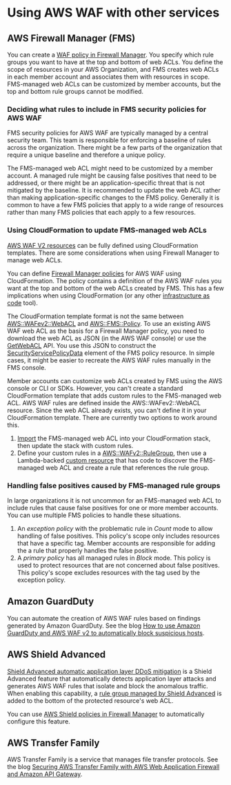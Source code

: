 # Using AWS WAF with other services

## AWS Firewall Manager (FMS)

You can create a [WAF policy in Firewall Manager](https://docs.aws.amazon.com/waf/latest/developerguide/waf-policies.html). You specify which rule groups you want to have at the top and bottom of web ACLs. You define the scope of resources in your AWS Organization, and FMS creates web ACLs in each member account and associates them with resources in scope. FMS-managed web ACLs can be customized by member accounts, but the top and bottom rule groups cannot be modified.

### Deciding what rules to include in FMS security policies for AWS WAF

FMS security policies for AWS WAF are typically managed by a central security team. This team is responsible for enforcing a baseline of rules across the organization. There might be a few parts of the organization that require a unique baseline and therefore a unique policy.

The FMS-managed web ACL might need to be customized by a member account. A managed rule might be causing false positives that need to be addressed, or there might be an application-specific threat that is not mitigated by the baseline. It is recommended to update the web ACL rather than making application-specific changes to the FMS policy. Generally it is common to have a few FMS policies that apply to a wide range of resources rather than many FMS policies that each apply to a few resources.

### Using CloudFormation to update FMS-managed web ACLs

[AWS WAF V2 resources](https://docs.aws.amazon.com/AWSCloudFormation/latest/UserGuide/AWS_WAFv2.html) can be fully defined using CloudFormation templates. There are some considerations when using Firewall Manager to manage web ACLs.

You can define [Firewall Manager policies](https://docs.aws.amazon.com/AWSCloudFormation/latest/UserGuide/aws-resource-fms-policy.html) for AWS WAF using CloudFormation. The policy contains a definition of the AWS WAF rules you want at the top and bottom of the web ACLs created by FMS. This has a few implications when using CloudFormation (or any other [infrastructure as code](https://docs.aws.amazon.com/whitepapers/latest/introduction-devops-aws/infrastructure-as-code.html) tool).

The CloudFormation template format is not the same between [AWS::WAFev2::WebACL](https://docs.aws.amazon.com/AWSCloudFormation/latest/UserGuide/aws-resource-wafv2-webacl.html) and [AWS::FMS::Policy](https://docs.aws.amazon.com/AWSCloudFormation/latest/UserGuide/aws-resource-fms-policy.html). To use an existing AWS WAF web ACL as the basis for a Firewall Manager policy, you need to download the web ACL as JSON (in the AWS WAF console) or use the [GetWebACL](https://docs.aws.amazon.com/waf/latest/APIReference/API_GetWebACL.html) API. You use this JSON to construct the [SecurityServicePolicyData](https://docs.aws.amazon.com/AWSCloudFormation/latest/UserGuide/aws-properties-fms-policy-securityservicepolicydata.html) element of the FMS policy resource. In simple cases, it might be easier to recreate the AWS WAF rules manually in the FMS console.

Member accounts can customize web ACLs created by FMS using the AWS console or CLI or SDKs. However, you can't create a standard CloudFormation template that adds custom rules to the FMS-managed web ACL. AWS WAF rules are defined inside the AWS::WAFev2::WebACL resource. Since the web ACL already exists, you can't define it in your CloudFormation template. There are currently two options to work around this.

1. [Import](https://docs.aws.amazon.com/AWSCloudFormation/latest/UserGuide/resource-import.html) the FMS-managed web ACL into your CloudFormation stack, then update the stack with custom rules. 
2. Define your custom rules in a [AWS::WAFv2::RuleGroup](https://docs.aws.amazon.com/AWSCloudFormation/latest/UserGuide/aws-resource-wafv2-rulegroup.html), then use a Lambda-backed [custom resource](https://docs.aws.amazon.com/AWSCloudFormation/latest/UserGuide/template-custom-resources.html) that has code to discover the FMS-managed web ACL and create a rule that references the rule group.

### Handling false positives caused by FMS-managed rule groups

In large organizations it is not uncommon for an FMS-managed web ACL to include rules that cause false positives for one or more member accounts. You can use multiple FMS policies to handle these situations.

1. An *exception policy* with the problematic rule in *Count* mode to allow handling of false positives. This policy's scope only includes resources that have a specific tag. Member accounts are responsible for adding the a rule that properly handles the false positive.
2. A *primary policy* has all managed rules in *Block* mode. This policy is used to protect resources that are not concerned about false positives. This policy's scope excludes resources with the tag used by the exception policy.

## Amazon GuardDuty

You can automate the creation of AWS WAF rules based on findings generated by Amazon GuardDuty. See the blog [How to use Amazon GuardDuty and AWS WAF v2 to automatically block suspicious hosts](https://aws.amazon.com/blogs/security/how-to-use-amazon-guardduty-and-aws-waf-v2-to-automatically-block-suspicious-hosts/).

## AWS Shield Advanced

[Shield Advanced automatic application layer DDoS mitigation](https://docs.aws.amazon.com/waf/latest/developerguide/ddos-automatic-app-layer-response.html) is a Shield Advanced feature that automatically detects application layer attacks and generates AWS WAF rules that isolate and block the anomalous traffic. When enabling this capability, a [rule group managed by Shield Advanced](https://docs.aws.amazon.com/waf/latest/developerguide/ddos-automatic-app-layer-response-rg.html) is added to the bottom of the protected resource's web ACL.

You can use [AWS Shield policies in Firewall Manager](https://docs.aws.amazon.com/waf/latest/developerguide/shield-policies.html) to automatically configure this feature.

## AWS Transfer Family

AWS Transfer Family is a service that manages file transfer protocols. See the blog [Securing AWS Transfer Family with AWS Web Application Firewall and Amazon API Gateway](https://aws.amazon.com/blogs/storage/securing-aws-transfer-family-with-aws-web-application-firewall-and-amazon-api-gateway/).